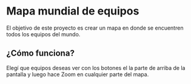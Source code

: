 # Mapa mundial de equipos

El objetivo de este proyecto es crear un mapa en donde se encuentren todos los equipos del mundo.

## ¿Cómo funciona?

Elegí que equipos deseas ver con los botones el la parte de arriba de la pantalla y luego hace Zoom en cualquier parte del mapa.
